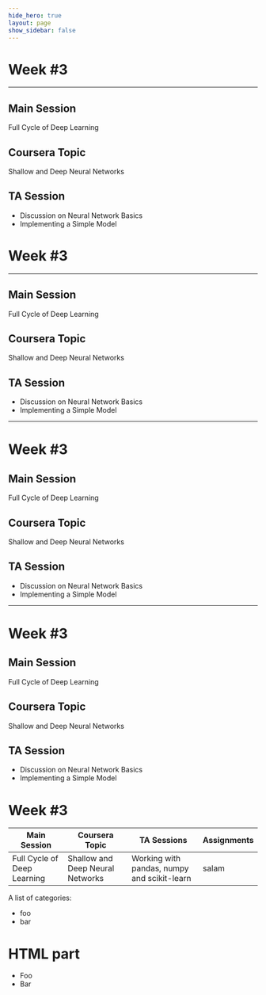 ```yaml
---
hide_hero: true
layout: page
show_sidebar: false
---
```


# Week #3
---
## Main Session
Full Cycle of Deep Learning
## Coursera Topic
Shallow and Deep Neural Networks
## TA Session
* Discussion on Neural Network Basics
* Implementing a Simple Model

# Week #3
---
## Main Session
Full Cycle of Deep Learning
## Coursera Topic
Shallow and Deep Neural Networks
## TA Session
* Discussion on Neural Network Basics
* Implementing a Simple Model

---
# Week #3
## Main Session
Full Cycle of Deep Learning
## Coursera Topic
Shallow and Deep Neural Networks
## TA Session
* Discussion on Neural Network Basics
* Implementing a Simple Model
---

# Week #3
## Main Session
Full Cycle of Deep Learning
## Coursera Topic
Shallow and Deep Neural Networks
## TA Session
* Discussion on Neural Network Basics
* Implementing a Simple Model


# Week #3
| Main Session 	| Coursera Topic | TA Sessions 	| Assignments |
|--------------	|-------------	|-------------	|----|
| Full Cycle of Deep Learning | Shallow and Deep Neural Networks | Working with pandas, numpy and scikit-learn	|salam|


<section id="categories" markdown="1">

A list of categories:

- foo
- bar

</section>

<div id="html" markdown="0">
<h1>HTML part</h1>

  <ul>
    <li>Foo</li>
    <li>Bar</li>
  </ul>

</div>
